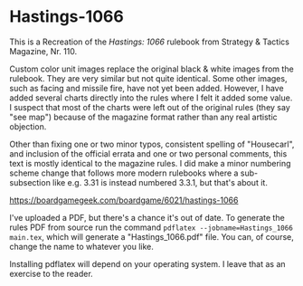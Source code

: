 # Hastings-1066
This is a Recreation of the *Hastings: 1066* rulebook from Strategy & Tactics Magazine, Nr. 110.

Custom color unit images replace the original black & white images from the rulebook. They are very similar but not quite identical. Some other images, such as facing and missile fire, have not yet been added. However, I have added several charts directly into the rules where I felt it added some value. I suspect that most of the charts were left out of the original rules (they say "see map") because of the magazine format rather than any real artistic objection.

Other than fixing one or two minor typos, consistent spelling of "Housecarl", and inclusion of the official errata and one or two personal comments, this text is mostly identical to the magazine rules. I did make a minor numbering scheme change that follows more modern rulebooks where a sub-subsection like e.g. 3.31 is instead numbered 3.3.1, but that's about it.

https://boardgamegeek.com/boardgame/6021/hastings-1066

I've uploaded a PDF, but there's a chance it's out of date. To generate the rules PDF from source run the command `pdflatex --jobname=Hastings_1066 main.tex`, which will generate a "Hastings_1066.pdf" file. You can, of course, change the name to whatever you like.

Installing pdflatex will depend on your operating system. I leave that as an exercise to the reader.
